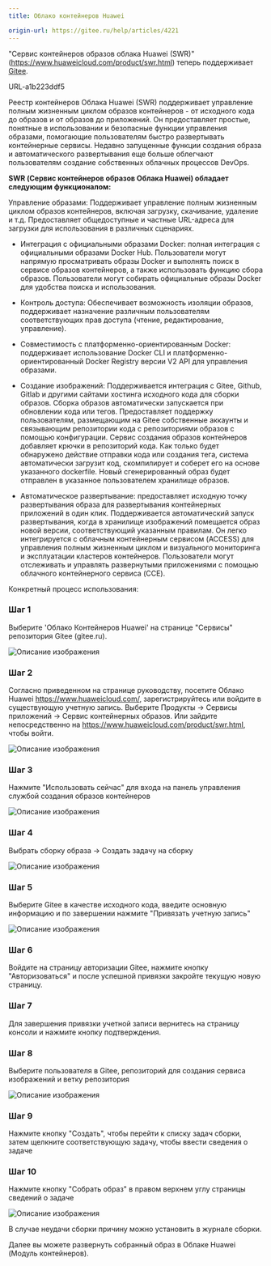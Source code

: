 ```yaml
---
title: Облако контейнеров Huawei 

origin-url: https://gitee.ru/help/articles/4221
---
```


"Сервис контейнеров образов облака Huawei (SWR)" (https://www.huaweicloud.com/product/swr.html) теперь поддерживает [Gitee](https://gitee.ru/).

URL-a1b223ddf5

Реестр контейнеров Облака Huawei (SWR) поддерживает управление полным жизненным циклом образов контейнеров - от исходного кода до образов и от образов до приложений. Он предоставляет простые, понятные в использовании и безопасные функции управления образами, помогающие пользователям быстро развертывать контейнерные сервисы. Недавно запущенные функции создания образа и автоматического развертывания еще больше облегчают пользователям создание собственных облачных процессов DevOps.

**SWR (Сервис контейнеров образов Облака Huawei) обладает следующим функционалом:**

Управление образами: Поддерживает управление полным жизненным циклом образов контейнеров, включая загрузку, скачивание, удаление и т.д. Предоставляет общедоступные и частные URL-адреса для загрузки для использования в различных сценариях.

- Интеграция с официальными образами Docker: полная интеграция с официальными образами Docker Hub. Пользователи могут напрямую просматривать образы Docker и выполнять поиск в сервисе образов  контейнеров, а также использовать функцию сбора образов. Пользователи могут собирать официальные образы Docker для удобства поиска и использования.

- Контроль доступа: Обеспечивает возможность изоляции образов, поддерживает назначение различным пользователям соответствующих прав доступа (чтение, редактирование, управление).

- Совместимость с платформенно-ориентированным Docker: поддерживает использование Docker CLI и платформенно-ориентированный Docker Registry версии V2 API для управления образами.

- Создание изображений: Поддерживается интеграция с Gitee, Github, Gitlab и другими сайтами хостинга исходного кода для сборки образов. Сборка образов автоматически запускается при обновлении кода или тегов. Предоставляет поддержку пользователям, размещающим на Gitee собственные аккаунты и связывающим репозитории кода с репозиториями образов с помощью конфигурации. Сервис создания образов контейнеров добавляет крючки в репозиторий кода. Как только будет обнаружено действие отправки кода или создания тега, система автоматически загрузит код, скомпилирует и соберет его на основе указанного dockerfile. Новый сгенерированный образ будет отправлен в указанное пользователем хранилище образов.

- Автоматическое развертывание: предоставляет исходную точку развертывания образа для развертывания контейнерных приложений в один клик. Поддерживается автоматический запуск развертывания, когда в хранилище изображений помещается образ новой версии, соответствующий указанным правилам. Он легко интегрируется с облачным контейнерным сервисом (ACCESS) для управления полным жизненным циклом и визуального мониторинга и эксплуатации кластеров контейнеров. Пользователи могут отслеживать и управлять развернутыми приложениями с помощью облачного контейнерного сервиса (CCE).

Конкретный процесс использования:

### Шаг 1

Выберите 'Облако Контейнеров Huawei' на странице "Сервисы" репозитория Gitee (gitee.ru).

![Описание изображения](https://images.gitee.ru/uploads/images/2018/0829/153110_570f319d_669935.png )

### Шаг 2

Согласно приведенном на странице руководству, посетите Облако Huawei  <https://www.huaweicloud.com/>, зарегистрируйтесь или войдите в существующую учетную запись. Выберите Продукты -> Сервисы приложений -> Сервис контейнерных образов.
Или зайдите непосредственно на <https://www.huaweicloud.com/product/swr.html>, чтобы войти.

![Описание изображения](https://images.gitee.ru/uploads/images/2018/0829/153122_935eba6a_669935.png )

### Шаг 3

Нажмите "Использовать сейчас" для входа на панель управления службой создания образов контейнеров

![Описание изображения](https://images.gitee.ru/uploads/images/2018/0829/153132_1e34a01c_669935.png )

### Шаг 4

Выбрать сборку образа -> Создать задачу на сборку

![Описание изображения](https://images.gitee.ru/uploads/images/2018/0829/153140_18151c9c_669935.png )

### Шаг 5

Выберите Gitee в качестве исходного кода, введите основную информацию и по завершении нажмите "Привязать учетную запись"

![Описание изображения](https://images.gitee.ru/uploads/images/2018/0829/153155_361af3fb_669935.png )

### Шаг 6

Войдите на страницу авторизации Gitee, нажмите кнопку "Авторизоваться" и после успешной привязки закройте текущую новую страницу.

### Шаг 7

Для завершения привязки учетной записи вернитесь на страницу консоли и нажмите кнопку подтверждения.

### Шаг 8

Выберите пользователя в Gitee, репозиторий для создания сервиса изображений и ветку репозитория

![Описание изображения](https://images.gitee.ru/uploads/images/2018/0829/153225_a80bde09_669935.png )

### Шаг 9

Нажмите кнопку "Создать", чтобы перейти к списку задач сборки, затем щелкните соответствующую задачу, чтобы ввести сведения о задаче

### Шаг 10

Нажмите кнопку "Собрать образ" в правом верхнем углу страницы сведений о задаче

![Описание изображения](https://images.gitee.ru/uploads/images/2018/0829/153234_67c74cf0_669935.png )

В случае неудачи сборки причину можно установить в журнале сборки.

Далее вы можете развернуть собранный образ в Облаке Huawei (Модуль контейнеров).
